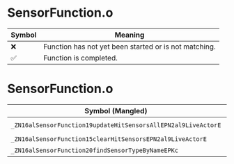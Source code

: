 # SensorFunction.o
| Symbol | Meaning 
| ------------- | ------------- 
| :x: | Function has not yet been started or is not matching. 
| :white_check_mark: | Function is completed. 


# SensorFunction.o
| Symbol (Mangled) | Symbol (Demangled) | Decompiled? |
| ------------- |  ------------- | ------------- |
| `_ZN16alSensorFunction19updateHitSensorsAllEPN2al9LiveActorE` | `alSensorFunction::updateHitSensorsAll(al::LiveActor *)` | :white_check_mark: |
| `_ZN16alSensorFunction15clearHitSensorsEPN2al9LiveActorE` | `alSensorFunction::clearHitSensors(al::LiveActor *)` | :white_check_mark: |
| `_ZN16alSensorFunction20findSensorTypeByNameEPKc` | `alSensorFunction::findSensorTypeByName(char const*)` | :white_check_mark: |
